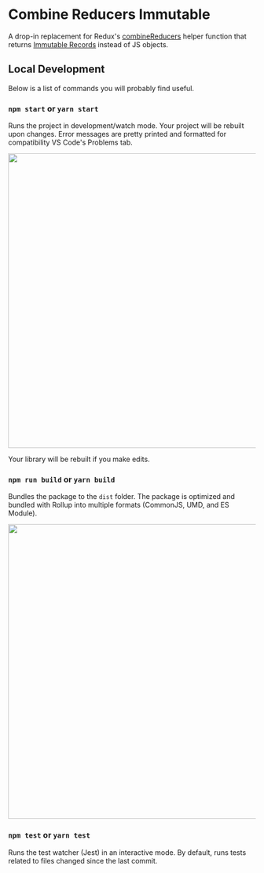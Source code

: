 # Combine Reducers Immutable

A drop-in replacement for Redux's [combineReducers](https://redux.js.org/api-reference/combinereducers) helper function that returns [Immutable Records](https://facebook.github.io/immutable-js/docs/#/Record) instead of JS objects.

## Local Development

Below is a list of commands you will probably find useful.

### `npm start` or `yarn start`

Runs the project in development/watch mode. Your project will be rebuilt upon changes. Error messages are pretty printed and formatted for compatibility VS Code's Problems tab.

<img src="https://user-images.githubusercontent.com/4060187/52168303-574d3a00-26f6-11e9-9f3b-71dbec9ebfcb.gif" width="600" />

Your library will be rebuilt if you make edits.

### `npm run build` or `yarn build`

Bundles the package to the `dist` folder.
The package is optimized and bundled with Rollup into multiple formats (CommonJS, UMD, and ES Module).

<img src="https://user-images.githubusercontent.com/4060187/52168322-a98e5b00-26f6-11e9-8cf6-222d716b75ef.gif" width="600" />

### `npm test` or `yarn test`

Runs the test watcher (Jest) in an interactive mode.
By default, runs tests related to files changed since the last commit.
